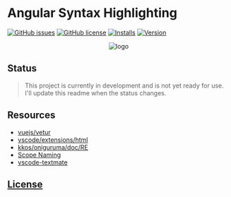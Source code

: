 # Angular Syntax Highlighting 
[![GitHub issues](https://img.shields.io/github/issues/dunstontc/vscode-angular-syntax.svg)](https://github.com/dunstontc/vscode-angular-syntax/issues)
[![GitHub license](https://img.shields.io/badge/license-MIT-blue.svg)](https://github.com/dunstontc/vscode-angular-syntax/blob/master/LICENSE) 
[![Installs](https://vsmarketplacebadge.apphb.com/installs-short/dunstontc.vscode-angular-syntax.svg?style=flat&color=blue)](https://marketplace.visualstudio.com/items?itemName=dunstontc.vscode-angular-syntax)
[![Version](https://vsmarketplacebadge.apphb.com/version-short/dunstontc.vacode-angular-syntax.svg?style=flat&color=blue)](https://marketplace.visualstudio.com/items?itemName=dunstontc.vscode-angular-syntax)

<div align="center">
    <!-- <a href="https://github.com/Microsoft/vscode"> -->
        <img src="https://raw.githubusercontent.com/dunstontc/vscode-angular-syntax/master/assets/angular_logo.png" alt="logo">
    <!-- </a> -->
</div>


## Status
> This project is currently in development and is not yet ready for use. I'll update this readme when the status changes.

## Resources
- [vuejs/vetur](https://github.com/vuejs/vetur)
- [vscode/extensions/html](https://github.com/Microsoft/vscode/tree/master/extensions/html)
- [kkos/oniguruma/doc/RE](https://github.com/kkos/oniguruma/blob/master/doc/RE)
- [Scope Naming](https://www.sublimetext.com/docs/3/scope_naming.html)
- [vscode-textmate](https://github.com/Microsoft/vscode-textmate)

## [License](https://github.com/dunstontc/vscode-angular-syntax/blob/master/LICENSE)


